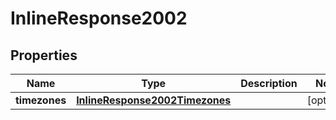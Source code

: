 
# InlineResponse2002

## Properties
Name | Type | Description | Notes
------------ | ------------- | ------------- | -------------
**timezones** | [**InlineResponse2002Timezones**](InlineResponse2002Timezones.md) |  |  [optional]



